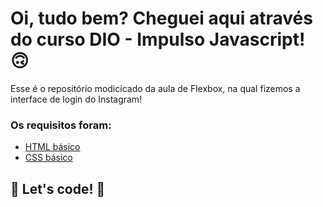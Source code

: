 # Oi, tudo bem? Cheguei aqui através do curso DIO - Impulso Javascript! 🙃

Esse é o repositório modicicado da aula de Flexbox, na qual fizemos a interface de login do Instagram! 

### Os requisitos foram:

* [HTML básico](https://www.w3schools.com/html/)
* [CSS básico](https://developer.mozilla.org/pt-BR/docs/Web/CSS)

## 🚀 Let's code! 🚀
